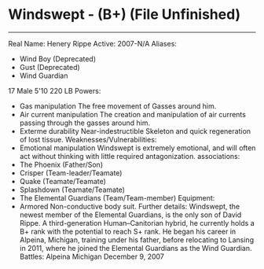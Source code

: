 # Windswept - (B+) (File Unfinished)
---
Real Name: Henery Rippe
Active: 2007-N/A
Aliases:

- Wind Boy (Deprecated)
- Gust (Deprecated)
- Wind Guardian

17 Male
5'10
220 LB
Powers:
- Gas manipulation
The free movement of Gasses around him.
- Air current manipulation
The creation and manipulation of air currents passing through the gasses around him.
- Exterme durability
Near-indestructible Skeleton and quick regeneration of lost tissue.
Weaknesses/Vulnerabilities:
- Emotional manipulation
Windswept is extremely emotional, and will often act without thinking with little required antagonization.
associations:
- The Phoenix (Father/Son)
- Crisper (Team-leader/Teamate)
- Quake (Teamate/Teamate)
- Splashdown (Teamate/Teamate)
- The Elemental Guardians (Team/Team-member)
Equipment:
- Armored Non-conductive body suit.
Further details:
Windswept, the newest member of the Elemental Guardians, is the only son of David Rippe. A third-generation Human–Canitorian hybrid, he currently holds a B+ rank with the potential to reach S+ rank.
He began his career in Alpeina, Michigan, training under his father, before relocating to Lansing in 2011, where he joined the Elemental Guardians as the Wind Guardian.
Battles:
Alpeina Michigan December 9, 2007
